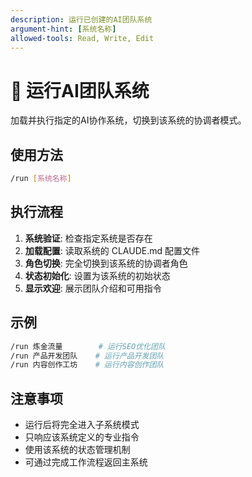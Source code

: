 ```yaml
---
description: 运行已创建的AI团队系统
argument-hint: [系统名称]
allowed-tools: Read, Write, Edit
---
```


# 🎯 运行AI团队系统

加载并执行指定的AI协作系统，切换到该系统的协调者模式。

## 使用方法

```bash
/run [系统名称]
```

## 执行流程

1. **系统验证**: 检查指定系统是否存在
2. **加载配置**: 读取系统的 CLAUDE.md 配置文件
3. **角色切换**: 完全切换到该系统的协调者角色
4. **状态初始化**: 设置为该系统的初始状态
5. **显示欢迎**: 展示团队介绍和可用指令

## 示例

```bash
/run 炼金流量        # 运行SEO优化团队
/run 产品开发团队    # 运行产品开发团队
/run 内容创作工坊    # 运行内容创作团队
```

## 注意事项

- 运行后将完全进入子系统模式
- 只响应该系统定义的专业指令
- 使用该系统的状态管理机制
- 可通过完成工作流程返回主系统
